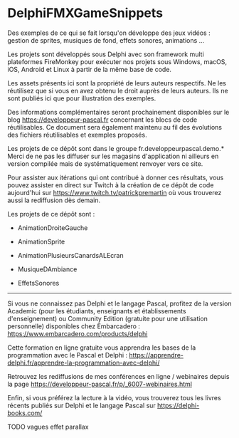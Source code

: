 # DelphiFMXGameSnippets

Des exemples de ce qui se fait lorsqu'on développe des jeux vidéos : gestion de sprites, musiques de fond, effets sonores, animations ...

Les projets sont développés sous Delphi avec son framework multi plateformes FireMonkey pour exécuter nos projets sous Windows, macOS, iOS, Android et Linux à partir de la même base de code.

Les assets présents ici sont la propriété de leurs auteurs respectifs. Ne les réutilisez que si vous en avez obtenu le droit auprès de leurs auteurs. Ils ne sont publiés ici que pour illustration des exemples.

Des informations complémentaires seront prochainement disponibles sur le blog https://developpeur-pascal.fr concernant les blocs de code réutilisables. Ce document sera également maintenu au fil des évolutions des fichiers réutilisables et exemples proposés.

Les projets de ce dépôt sont dans le groupe fr.developpeurpascal.demo.*
Merci de ne pas les diffuser sur les magasins d'application ni ailleurs en version compilée mais de systématiquement renvoyer vers ce site.

Pour assister aux itérations qui ont contribué à donner ces résultats, vous pouvez assister en direct sur Twitch à la création de ce dépôt de code aujourd'hui sur https://www.twitch.tv/patrickpremartin où vous trouverez aussi la rediffusion dès demain.

Les projets de ce dépôt sont :

* AnimationDroiteGauche

* AnimationSprite

* AnimationPlusieursCanardsALEcran

* MusiqueDAmbiance

* EffetsSonores

-----

Si vous ne connaissez pas Delphi et le langage Pascal, profitez de la version Academic (pour les étudiants, enseignants et établissements d'enseignement) ou Community Edition (gratuite pour une utilisation personnelle) disponibles chez Embarcadero :
https://www.embarcadero.com/products/delphi

Cette formation en ligne gratuite vous apprendra les bases de la programmation avec le Pascal et Delphi :
https://apprendre-delphi.fr/apprendre-la-programmation-avec-delphi/

Retrouvez les rediffusions de mes conférences en ligne / webinaires depuis la page https://developpeur-pascal.fr/p/_6007-webinaires.html

Enfin, si vous préférez la lecture à la vidéo, vous trouverez tous les livres récents publiés sur Delphi et le langage Pascal sur https://delphi-books.com/


TODO 
vagues
effet parallax
